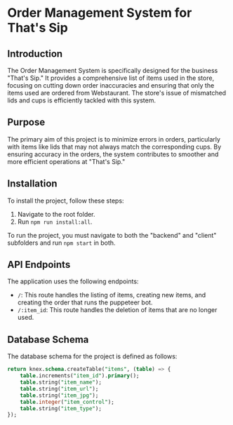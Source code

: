 # Order Management System for That's Sip

## Introduction

The Order Management System is specifically designed for the business "That's Sip." It provides a comprehensive list of items used in the store, focusing on cutting down order inaccuracies and ensuring that only the items used are ordered from Webstaurant. The store's issue of mismatched lids and cups is efficiently tackled with this system.

## Purpose

The primary aim of this project is to minimize errors in orders, particularly with items like lids that may not always match the corresponding cups. By ensuring accuracy in the orders, the system contributes to smoother and more efficient operations at "That's Sip."

## Installation

To install the project, follow these steps:

1. Navigate to the root folder.
2. Run `npm run install:all`.

To run the project, you must navigate to both the "backend" and "client" subfolders and run `npm start` in both.

## API Endpoints

The application uses the following endpoints:

- `/`: This route handles the listing of items, creating new items, and creating the order that runs the puppeteer bot.
- `/:item_id`: This route handles the deletion of items that are no longer used.

## Database Schema

The database schema for the project is defined as follows:

```sql
return knex.schema.createTable("items", (table) => {
    table.increments("item_id").primary();
    table.string("item_name");
    table.string("item_url");
    table.string("item_jpg");
    table.integer("item_control");
    table.string("item_type");
});
